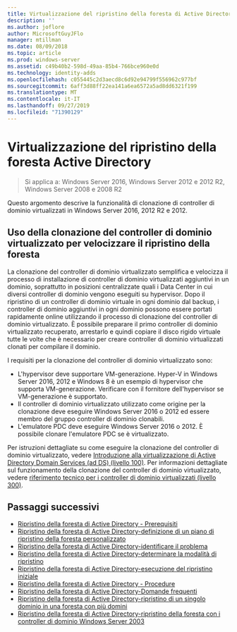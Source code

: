 ```yaml
---
title: Virtualizzazione del ripristino della foresta di Active Directory
description: ''
ms.author: joflore
author: MicrosoftGuyJFlo
manager: mtillman
ms.date: 08/09/2018
ms.topic: article
ms.prod: windows-server
ms.assetid: c49b40b2-598d-49aa-85b4-766bce960e0d
ms.technology: identity-adds
ms.openlocfilehash: c055445c2d3aecd8c6d92e94799f556962c977bf
ms.sourcegitcommit: 6aff3d88ff22ea141a6ea6572a5ad8dd6321f199
ms.translationtype: MT
ms.contentlocale: it-IT
ms.lasthandoff: 09/27/2019
ms.locfileid: "71390129"
---
```

# <a name="active-directory-forest-recovery-virtualization"></a>Virtualizzazione del ripristino della foresta Active Directory

>Si applica a: Windows Server 2016, Windows Server 2012 e 2012 R2, Windows Server 2008 e 2008 R2

Questo argomento descrive la funzionalità di clonazione di controller di dominio virtualizzati in Windows Server 2016, 2012 R2 e 2012.  

## <a name="using-virtualized-domain-controller-cloning-to-expedite-forest-recovery"></a>Uso della clonazione del controller di dominio virtualizzato per velocizzare il ripristino della foresta

La clonazione del controller di dominio virtualizzato semplifica e velocizza il processo di installazione di controller di dominio virtualizzati aggiuntivi in un dominio, soprattutto in posizioni centralizzate quali i Data Center in cui diversi controller di dominio vengono eseguiti su hypervisor. Dopo il ripristino di un controller di dominio virtuale in ogni dominio dal backup, i controller di dominio aggiuntivi in ogni dominio possono essere portati rapidamente online utilizzando il processo di clonazione del controller di dominio virtualizzato. È possibile preparare il primo controller di dominio virtualizzato recuperato, arrestarlo e quindi copiare il disco rigido virtuale tutte le volte che è necessario per creare controller di dominio virtualizzati clonati per compilare il dominio.  
  
I requisiti per la clonazione del controller di dominio virtualizzato sono:  
  
- L'hypervisor deve supportare VM-generazione. Hyper-V in Windows Server 2016, 2012 e Windows 8 è un esempio di hypervisor che supporta VM-generazione. Verificare con il fornitore dell'hypervisor se VM-generazione è supportato.  
- Il controller di dominio virtualizzato utilizzato come origine per la clonazione deve eseguire Windows Server 2016 o 2012 ed essere membro del gruppo controller di dominio clonabili. 
- L'emulatore PDC deve eseguire Windows Server 2016 o 2012. È possibile clonare l'emulatore PDC se è virtualizzato.  
  
Per istruzioni dettagliate su come eseguire la clonazione del controller di dominio virtualizzato, vedere [Introduzione alla virtualizzazione di Active Directory Domain Services (ad DS) (livello 100)](../Introduction-to-Active-Directory-Domain-Services-AD-DS-Virtualization-Level-100.md). Per informazioni dettagliate sul funzionamento della clonazione del controller di dominio virtualizzato, vedere [riferimento tecnico per i controller di dominio virtualizzati (livello 300)](../deploy/virtual-dc/virtualized-domain-controller-technical-reference--level-300-.md). 

## <a name="next-steps"></a>Passaggi successivi

- [Ripristino della foresta di Active Directory - Prerequisiti](AD-Forest-Recovery-Prerequisties.md)  
- [Ripristino della foresta di Active Directory-definizione di un piano di ripristino della foresta personalizzato](AD-Forest-Recovery-Devising-a-Plan.md)  
- [Ripristino della foresta di Active Directory-identificare il problema](AD-Forest-Recovery-Identify-the-Problem.md)
- [Ripristino della foresta di Active Directory-determinare la modalità di ripristino](AD-Forest-Recovery-Determine-how-to-Recover.md)
- [Ripristino della foresta di Active Directory-esecuzione del ripristino iniziale](AD-Forest-Recovery-Perform-initial-recovery.md)  
- [Ripristino della foresta di Active Directory - Procedure](AD-Forest-Recovery-Procedures.md)  
- [Ripristino della foresta di Active Directory-Domande frequenti](AD-Forest-Recovery-FAQ.md)  
- [Ripristino della foresta di Active Directory-ripristino di un singolo dominio in una foresta con più domini](AD-Forest-Recovery-Single-Domain-in-Multidomain-Recovery.md)  
- [Ripristino della foresta di Active Directory-ripristino della foresta con i controller di dominio Windows Server 2003](AD-Forest-Recovery-Windows-Server-2003.md) 
